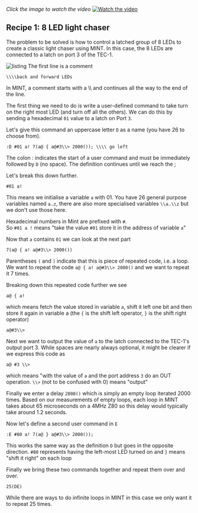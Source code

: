 _Click the image to watch the video_
[![Watch the video](main.png)](movie.mp4)

## Recipe 1: 8 LED light chaser

The problem to be solved is how to control a latched group of 8 LEDs to create a classic light chaser using MINT. In this case, the 8 LEDs are connected to a latch on port 3 of the TEC-1.

![listing](listing.png)
The first line is a comment

`\\\\back and forward LEDs`

In MINT, a comment starts with a \\\\ and continues all the way to the end of the line.

The first thing we need to do is write a user-defined command to take turn on the right most LED (and turn off all the others). We can do this by sending a hexadecimal `01` value to a latch on Port `3`.

Let's give this command an uppercase letter `D` as a name (you have 26 to choose from).

```
:​D #01 a! 7(a@ { a@#3\\> 2000()); \\\\ go left
```

The colon : indicates the start of a user command and must be immediately followed by `D` (no space). The definition continues until we reach the ;

Let's break this down further.

```
#01 a!
```

This means we initialise a variable `a` with 01. You have 26 general purpose variables named `a`..`z`, there are also more specialised variables `\\a`..`\\z` but we don't use those here.

Hexadecimal numbers in Mint are prefixed with `#`.  
So `#01 a !` means "take the value `#01` store it in the address of variable `a`"

Now that `a` contains `01` we can look at the next part

```
7(a@ { a! a@#3\\> 2000())
```

Parentheses `(` and `)` indicate that this is piece of repeated code, i.e. a loop. We want to repeat the code `a@ { a! a@#3\\> 2000()` and we want to repeat it 7 times.

Breaking down this repeated code further we see

```
a@ { a!
```

which means fetch the value stored in variable `a`, shift it left one bit and then store it again in variable a (the `{` is the shift left operator, `}` is the shift right operator)

```
a@#3\\>
```

Next we want to output the value of `a` to the latch connected to the TEC-1's output port 3. While spaces are nearly always optional, it might be clearer if we express this code as

```
a@ #3 \\>
```

which means "with the value of `a` and the port address `3` do an OUT operation. `\\>` (not to be confused with 0) means "output"

Finally we enter a delay `2000()` which is simply an empty loop iterated 2000 times. Based on our measurements of empty loops, each loop in MINT takes about 65 microseconds on a 4MHz Z80 so this delay would typically take around 1.2 seconds.

Now let's define a second user command in `E`

```
:E #80 a! 7(a@ } a@#3\\> 2000());
```

This works the same way as the definition `D` but goes in the opposite direction. `#80` represents having the left-most LED turned on and `}` means "shift it right" on each loop

Finally we bring these two commands together and repeat them over and over.

```
25(DE)
```

While there are ways to do infinite loops in MINT in this case we only want it to repeat 25 times.
